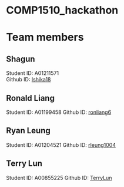 # COMP1510_hackathon

# Team members

## Shagun  
Student ID: A01211571  
Github ID: [Ishika18](https://github.com/Ishika18)  

## Ronald Liang
Student ID: A01199458
Github ID: [ronliang6](https://github.com/ronliang6)  

## Ryan Leung
Student ID: A01204521
Github ID: [rleung1004](https://github.com/rleung1004)  

## Terry Lun
Student ID: A00855225
Github ID: [TerryLun](https://github.com/TerryLun)  
